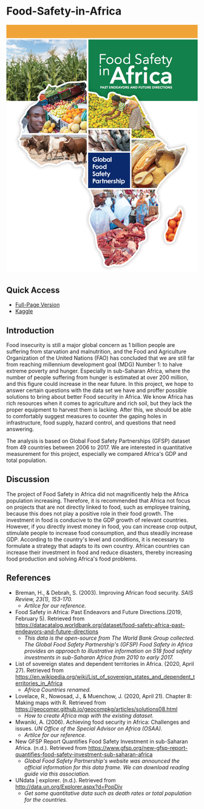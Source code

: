 # Food-Safety-in-Africa
![](pics/gfsp-report-1.png)

## Quick Access
* [Full-Page Version](https://github.com/twyunting/Food-Safety-in-Africa/blob/master/Food_safety_in_Africa_final.pdf)
* [Kaggle](https://www.kaggle.com/dcyunting/food-safety-in-africa)

## Introduction
Food insecurity is still a major global concern as 1 billion people are suffering from starvation and malnutrition, and the Food and Agriculture Organization of the United Nations (FAO) has concluded that we are still far from reaching millennium development goal (MDG) Number 1: to halve extreme poverty and hunger. Especially in sub-Saharan Africa, where the number of people suffering from hunger is estimated at over 200 million, and this figure could increase in the near future. In this project, we hope to answer certain questions with the data set we have and proffer possible solutions to bring about better Food security in Africa. We know Africa has rich resources when it comes to agriculture and rich soil, but they lack the proper equipment to harvest them is lacking. After this, we should be able to comfortably suggest measures to counter the gaping holes in infrastructure, food supply, hazard control, and questions that need answering.

The analysis is based on Global Food Safety Partnerships (GFSP) dataset from 49 countries between 2006 to 2017. We are interested in quantitative measurement for this project, especially we compared Africa's GDP and total population.

## Discussion
  The project of Food Safety in Africa did not magnificently help the Africa population increasing. Therefore, it is recommended that Africa not focus on projects that are not directly linked to food, such as employee training, because this does not play a positive role in their food growth. The investment in food is conducive to the GDP growth of relevant countries.
  However, if you directly invest money in food, you can increase crop output, stimulate people to increase food consumption, and thus steadily increase GDP. According to the country's level and conditions, it is necessary to formulate a strategy that adapts to its own country. African countries can increase their investment in food and reduce disasters, thereby increasing food production and solving Africa's food problems.
  
## References
* Breman, H., & Debrah, S. (2003). Improving African food security. *SAIS Review, 23(1), 153-170.*
  + *Artilce for our reference.*
* Food Safety in Africa: Past Endeavors and Future Directions.(2019, February 5). Retrieved from <https://datacatalog.worldbank.org/dataset/food-safety-africa-past-endeavors-and-future-directions>
  + *This data is the open-source from The World Bank Group collected. The Global Food Safety Partnership's (GFSP) Food Safety in Africa provides an approach to illustrative information on 518 food safety investments in sub-Saharan Africa from 2010 to early 2017.*
* List of sovereign states and dependent territories in Africa. (2020, April 27). Retrieved from <https://en.wikipedia.org/wiki/List_of_sovereign_states_and_dependent_territories_in_Africa>
  + *Africa Countries renamed.*
* Lovelace, R., Nowosad, J., & Muenchow, J. (2020, April 21). Chapter 8: Making maps with R. Retrieved from <https://geocompr.github.io/geocompkg/articles/solutions08.html>
  + *How to create Africa map with the existing dataset.*
* Mwaniki, A. (2006). Achieving food security in Africa: Challenges and issues. *UN Office of the Special Advisor on Africa (OSAA).*
  + *Artilce for our reference.*
* New GFSP Report Quantifies Food Safety Investment in sub-Saharan Africa. (n.d.). Retrieved from <https://www.gfsp.org/new-gfsp-report-quantifies-food-safety-investment-sub-saharan-africa>
  + *Global Food Safety Partnership's website was announced the official information for this data frame. We can download reading guide via this association.*
* UNdata | explorer. (n.d.). Retrieved from <http://data.un.org/Explorer.aspx?d=PopDiv>
  + *Get some quantitative data such as death rates or total population for the countries.*
